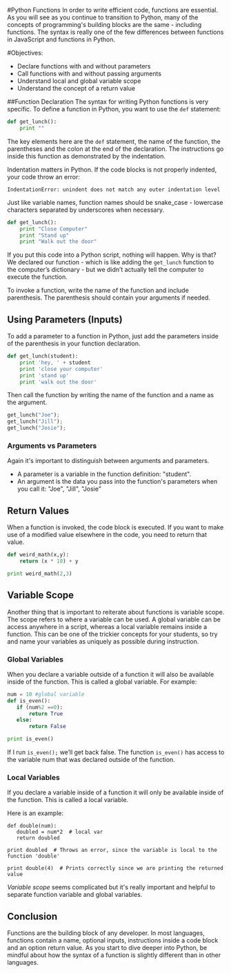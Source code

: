 
#Python Functions
In order to write efficient code, functions are essential. As you will see as you continue to transition to Python, many of the concepts of programming's building blocks are the same - including functions. The syntax is really one of the few differences between functions in JavaScript and functions in Python. 

#Objectives:
+ Declare functions with and without parameters
+ Call functions with and without passing arguments
+ Understand local and global variable scope
+ Understand the concept of a return value

##Function Declaration
The syntax for writing Python functions is very specific. To define a function in Python, you want to use the `def` statement:

```python
def get_lunch():
	print ""
```

The key elements here are the `def` statement, the name of the function, the parentheses and the colon at the end of the declaration. The instructions go inside this function as demonstrated by the indentation.

Indentation matters in Python. If the code blocks is not properly indented, your code throw an error:
```
IndentationError: unindent does not match any outer indentation level
```

Just like variable names, function names should be snake_case - lowercase characters separated by underscores when necessary.

```python
def get_lunch():
	print "Close Computer"
	print "Stand up"
	print "Walk out the door"
```
If you put this code into a Python script, nothing will happen. Why is that? We declared our function - which is like adding the `get_lunch` function to the computer’s dictionary - but we didn’t actually tell the computer to execute the function.

To invoke a function, write the name of the function and include parenthesis. The parenthesis should contain your arguments if needed.


## Using Parameters (Inputs)

To add a parameter to a function in Python, just add the parameters inside of the parenthesis in your function declaration.

```python
def get_lunch(student):
	print 'hey, ' + student
	print 'close your computer'
	print 'stand up'
	print 'walk out the door'
```
Then call the function by writing the name of the function and a name as the argument.

```python
get_lunch("Joe");
get_lunch("Jill");
get_lunch("Josie");
```
### Arguments vs Parameters
Again it's important to distinguish between arguments and parameters.
* A parameter is a variable in the function definition: "student".
* An argument is the data you pass into the function's parameters when you call it: "Joe", "Jill", "Josie"

## Return Values
When a function is invoked, the code block is executed. If you want to make use of a modified value elsewhere in the code, you need to return that value.
```python
def weird_math(x,y):
    return (x * 10) + y

print weird_math(2,3)		
```

## Variable Scope

Another thing that is important to reiterate about functions is variable scope. The scope refers to where a variable can be used. A global variable can be access anywhere in a script, whereas a local variable remains inside a function. This can be one of the trickier concepts for your students, so try and name your variables as uniquely as possible during instruction.

### Global Variables
When you declare a variable outside of a function it will also be available inside of the function. This is called a global variable. For example:

 ```python
 num = 10 #global variable
 def is_even():
 	if (num%2 ==0):
 		return True
 	else:
 		return False

print is_even()		
```

If I run `is_even();` we’ll get back false. The function `is_even()` has access to the variable num that was declared outside of the function.

### Local Variables
If you declare a variable inside of a function it will only be available inside of the function. This is called a local variable.

Here is an example:

 ```
 def double(num):
    doubled = num*2  # local var
    return doubled

 print doubled  # Throws an error, since the variable is local to the function 'double'

 print double(4)  # Prints correctly since we are printing the returned value
 ```

*Variable scope*  seems complicated but it's really important and helpful to separate function variable and global variables.


## Conclusion
Functions are the building block of any developer. In most languages, functions contain a name, optional inputs, instructions inside a code block and an option return value. As you start to dive deeper into Python, be mindful about how the syntax of a function is slightly different than in other languages. 
